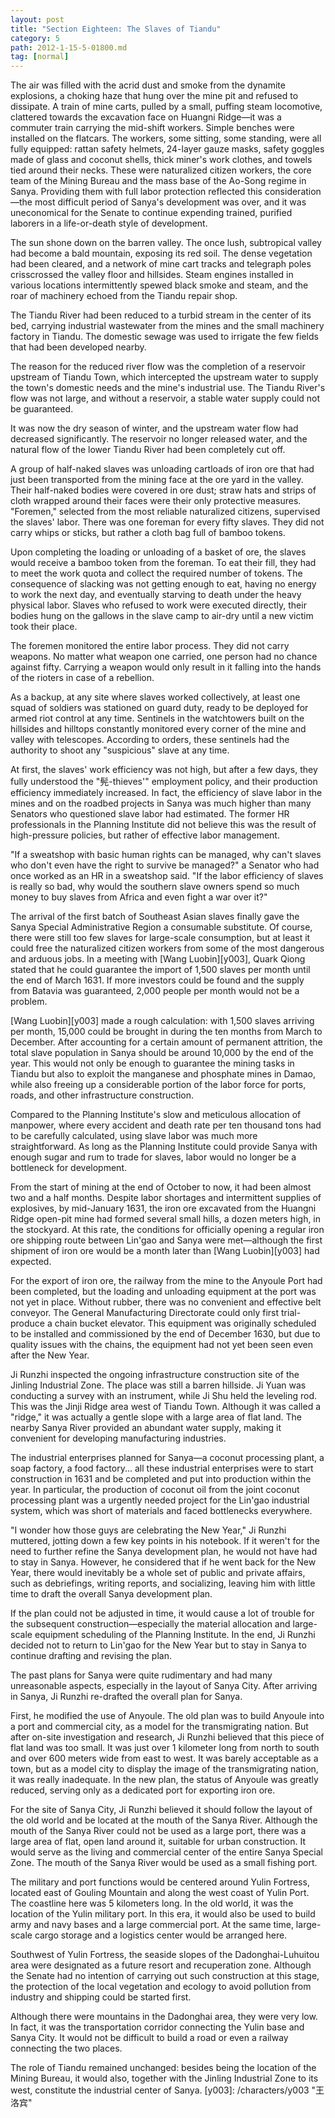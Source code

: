 ```yaml
---
layout: post
title: "Section Eighteen: The Slaves of Tiandu"
category: 5
path: 2012-1-15-5-01800.md
tag: [normal]
---
```


The air was filled with the acrid dust and smoke from the dynamite explosions, a choking haze that hung over the mine pit and refused to dissipate. A train of mine carts, pulled by a small, puffing steam locomotive, clattered towards the excavation face on Huangni Ridge—it was a commuter train carrying the mid-shift workers. Simple benches were installed on the flatcars. The workers, some sitting, some standing, were all fully equipped: rattan safety helmets, 24-layer gauze masks, safety goggles made of glass and coconut shells, thick miner's work clothes, and towels tied around their necks. These were naturalized citizen workers, the core team of the Mining Bureau and the mass base of the Ao-Song regime in Sanya. Providing them with full labor protection reflected this consideration—the most difficult period of Sanya's development was over, and it was uneconomical for the Senate to continue expending trained, purified laborers in a life-or-death style of development.

The sun shone down on the barren valley. The once lush, subtropical valley had become a bald mountain, exposing its red soil. The dense vegetation had been cleared, and a network of mine cart tracks and telegraph poles crisscrossed the valley floor and hillsides. Steam engines installed in various locations intermittently spewed black smoke and steam, and the roar of machinery echoed from the Tiandu repair shop.

The Tiandu River had been reduced to a turbid stream in the center of its bed, carrying industrial wastewater from the mines and the small machinery factory in Tiandu. The domestic sewage was used to irrigate the few fields that had been developed nearby.

The reason for the reduced river flow was the completion of a reservoir upstream of Tiandu Town, which intercepted the upstream water to supply the town's domestic needs and the mine's industrial use. The Tiandu River's flow was not large, and without a reservoir, a stable water supply could not be guaranteed.

It was now the dry season of winter, and the upstream water flow had decreased significantly. The reservoir no longer released water, and the natural flow of the lower Tiandu River had been completely cut off.

A group of half-naked slaves was unloading cartloads of iron ore that had just been transported from the mining face at the ore yard in the valley. Their half-naked bodies were covered in ore dust; straw hats and strips of cloth wrapped around their faces were their only protective measures. "Foremen," selected from the most reliable naturalized citizens, supervised the slaves' labor. There was one foreman for every fifty slaves. They did not carry whips or sticks, but rather a cloth bag full of bamboo tokens.

Upon completing the loading or unloading of a basket of ore, the slaves would receive a bamboo token from the foreman. To eat their fill, they had to meet the work quota and collect the required number of tokens. The consequence of slacking was not getting enough to eat, having no energy to work the next day, and eventually starving to death under the heavy physical labor. Slaves who refused to work were executed directly, their bodies hung on the gallows in the slave camp to air-dry until a new victim took their place.

The foremen monitored the entire labor process. They did not carry weapons. No matter what weapon one carried, one person had no chance against fifty. Carrying a weapon would only result in it falling into the hands of the rioters in case of a rebellion.

As a backup, at any site where slaves worked collectively, at least one squad of soldiers was stationed on guard duty, ready to be deployed for armed riot control at any time. Sentinels in the watchtowers built on the hillsides and hilltops constantly monitored every corner of the mine and valley with telescopes. According to orders, these sentinels had the authority to shoot any "suspicious" slave at any time.

At first, the slaves' work efficiency was not high, but after a few days, they fully understood the "髡-thieves'" employment policy, and their production efficiency immediately increased. In fact, the efficiency of slave labor in the mines and on the roadbed projects in Sanya was much higher than many Senators who questioned slave labor had estimated. The former HR professionals in the Planning Institute did not believe this was the result of high-pressure policies, but rather of effective labor management.

"If a sweatshop with basic human rights can be managed, why can't slaves who don't even have the right to survive be managed?" a Senator who had once worked as an HR in a sweatshop said. "If the labor efficiency of slaves is really so bad, why would the southern slave owners spend so much money to buy slaves from Africa and even fight a war over it?"

The arrival of the first batch of Southeast Asian slaves finally gave the Sanya Special Administrative Region a consumable substitute. Of course, there were still too few slaves for large-scale consumption, but at least it could free the naturalized citizen workers from some of the most dangerous and arduous jobs. In a meeting with [Wang Luobin][y003], Quark Qiong stated that he could guarantee the import of 1,500 slaves per month until the end of March 1631. If more investors could be found and the supply from Batavia was guaranteed, 2,000 people per month would not be a problem.

[Wang Luobin][y003] made a rough calculation: with 1,500 slaves arriving per month, 15,000 could be brought in during the ten months from March to December. After accounting for a certain amount of permanent attrition, the total slave population in Sanya should be around 10,000 by the end of the year. This would not only be enough to guarantee the mining tasks in Tiandu but also to exploit the manganese and phosphate mines in Damao, while also freeing up a considerable portion of the labor force for ports, roads, and other infrastructure construction.

Compared to the Planning Institute's slow and meticulous allocation of manpower, where every accident and death rate per ten thousand tons had to be carefully calculated, using slave labor was much more straightforward. As long as the Planning Institute could provide Sanya with enough sugar and rum to trade for slaves, labor would no longer be a bottleneck for development.

From the start of mining at the end of October to now, it had been almost two and a half months. Despite labor shortages and intermittent supplies of explosives, by mid-January 1631, the iron ore excavated from the Huangni Ridge open-pit mine had formed several small hills, a dozen meters high, in the stockyard. At this rate, the conditions for officially opening a regular iron ore shipping route between Lin'gao and Sanya were met—although the first shipment of iron ore would be a month later than [Wang Luobin][y003] had expected.

For the export of iron ore, the railway from the mine to the Anyoule Port had been completed, but the loading and unloading equipment at the port was not yet in place. Without rubber, there was no convenient and effective belt conveyor. The General Manufacturing Directorate could only first trial-produce a chain bucket elevator. This equipment was originally scheduled to be installed and commissioned by the end of December 1630, but due to quality issues with the chains, the equipment had not yet been seen even after the New Year.

Ji Runzhi inspected the ongoing infrastructure construction site of the Jinling Industrial Zone. The place was still a barren hillside. Ji Yuan was conducting a survey with an instrument, while Ji Shu held the leveling rod. This was the Jinji Ridge area west of Tiandu Town. Although it was called a "ridge," it was actually a gentle slope with a large area of flat land. The nearby Sanya River provided an abundant water supply, making it convenient for developing manufacturing industries.

The industrial enterprises planned for Sanya—a coconut processing plant, a soap factory, a food factory... all these industrial enterprises were to start construction in 1631 and be completed and put into production within the year. In particular, the production of coconut oil from the joint coconut processing plant was a urgently needed project for the Lin'gao industrial system, which was short of materials and faced bottlenecks everywhere.

"I wonder how those guys are celebrating the New Year," Ji Runzhi muttered, jotting down a few key points in his notebook. If it weren't for the need to further refine the Sanya development plan, he would not have had to stay in Sanya. However, he considered that if he went back for the New Year, there would inevitably be a whole set of public and private affairs, such as debriefings, writing reports, and socializing, leaving him with little time to draft the overall Sanya development plan.

If the plan could not be adjusted in time, it would cause a lot of trouble for the subsequent construction—especially the material allocation and large-scale equipment scheduling of the Planning Institute. In the end, Ji Runzhi decided not to return to Lin'gao for the New Year but to stay in Sanya to continue drafting and revising the plan.

The past plans for Sanya were quite rudimentary and had many unreasonable aspects, especially in the layout of Sanya City. After arriving in Sanya, Ji Runzhi re-drafted the overall plan for Sanya.

First, he modified the use of Anyoule. The old plan was to build Anyoule into a port and commercial city, as a model for the transmigrating nation. But after on-site investigation and research, Ji Runzhi believed that this piece of flat land was too small. It was just over 1 kilometer long from north to south and over 600 meters wide from east to west. It was barely acceptable as a town, but as a model city to display the image of the transmigrating nation, it was really inadequate. In the new plan, the status of Anyoule was greatly reduced, serving only as a dedicated port for exporting iron ore.

For the site of Sanya City, Ji Runzhi believed it should follow the layout of the old world and be located at the mouth of the Sanya River. Although the mouth of the Sanya River could not be used as a large port, there was a large area of flat, open land around it, suitable for urban construction. It would serve as the living and commercial center of the entire Sanya Special Zone. The mouth of the Sanya River would be used as a small fishing port.

The military and port functions would be centered around Yulin Fortress, located east of Gouling Mountain and along the west coast of Yulin Port. The coastline here was 5 kilometers long. In the old world, it was the location of the Yulin military port. In this era, it would also be used to build army and navy bases and a large commercial port. At the same time, large-scale cargo storage and a logistics center would be arranged here.

Southwest of Yulin Fortress, the seaside slopes of the Dadonghai-Luhuitou area were designated as a future resort and recuperation zone. Although the Senate had no intention of carrying out such construction at this stage, the protection of the local vegetation and ecology to avoid pollution from industry and shipping could be started first.

Although there were mountains in the Dadonghai area, they were very low. In fact, it was the transportation corridor connecting the Yulin base and Sanya City. It would not be difficult to build a road or even a railway connecting the two places.

The role of Tiandu remained unchanged: besides being the location of the Mining Bureau, it would also, together with the Jinling Industrial Zone to its west, constitute the industrial center of Sanya.
[y003]: /characters/y003 "王洛宾"